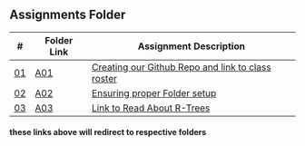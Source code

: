  ##  Assignments Folder

|   #    | Folder Link       | Assignment Description                          |
|------- |-------------------|-------------------------------------------------|
| [01](./A01) | [A01](./A01) | [Creating our Github Repo and link to class roster](./A01) |
| [02](./A02) | [A02](./A02) | [Ensuring proper Folder setup](./A02) |
| [03](./A03) | [A03](./A03) | [Link to Read About R-Trees](./A03) |



#### these links above will redirect to respective folders
